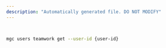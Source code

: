```yaml
---
description: "Automatically generated file. DO NOT MODIFY"
---
```


```bash


mgc users teamwork get --user-id {user-id}

```
